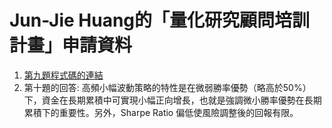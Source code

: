 # Jun-Jie Huang的「量化研究顧問培訓計畫」申請資料
1. [第九題程式碼的連結](https://github.com/rebuild-123/WorldQuant/blob/main/WorldQuant_BRAIN_Taiwan.ipynb)
2. 第十題的回答: 高頻小幅波動策略的特性是在微弱勝率優勢（略高於50%）下，資金在長期累積中可實現小幅正向增長，也就是強調微小勝率優勢在長期累積下的重要性。另外，Sharpe Ratio 偏低使風險調整後的回報有限。

